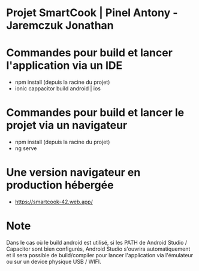 # Projet SmartCook | Pinel Antony - Jaremczuk Jonathan

# Commandes pour build et lancer l'application via un IDE
  - npm install (depuis la racine du projet)
  - ionic cappacitor build android | ios
  
# Commandes pour build et lancer le projet via un navigateur
  - npm install (depuis la racine du projet)
  - ng serve

# Une version navigateur en production hébergée
  - https://smartcook-42.web.app/
  
# Note
Dans le cas où le build android est utilisé, si les PATH de Android Studio / Capacitor sont bien configurés, Android Studio s'ouvrira automatiquement et il sera possible de build/compiler pour lancer l'application via l'émulateur ou sur un device physique USB / WIFI.

